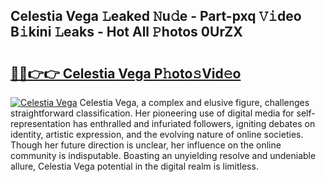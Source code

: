 ## Celestia Vega 𝙻eaked 𝙽u𝚍e - Part-pxq 𝚅𝚒deo B𝚒kini 𝙻eaks - Hot All 𝙿hotos 0UrZX

# <h2><a href="http://ld53cak.urlbe.top/?page=Celestia+Vega">🔗🔗👉👉 Celestia Vega P𝚑oto𝚜Vid𝚎o</a></h2>

[![Celestia Vega](https://i.imgur.com/eBuTRDB.gif)](http://ld53cak.urlbe.top/?page=Celestia+Vega)
Celestia Vega, a complex and elusive figure, challenges straightforward classification. Her pioneering use of digital media for self-representation has enthralled and infuriated followers, igniting debates on identity, artistic expression, and the evolving nature of online societies. Though her future direction is unclear, her influence on the online community is indisputable. Boasting an unyielding resolve and undeniable allure, Celestia Vega potential in the digital realm is limitless.

